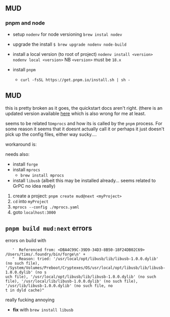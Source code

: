 
## MUD 

### pnpm and node
* setup `nodenv` for node versioning `brew instal nodev`
* upgrade the install
		`$ brew upgrade nodenv node-build`
* install a local version (to root of project)
  `nodenv install <version>`
  `nodenv local <version>`
  NB `<version>` must be `18.x`

* install `pnpm`   
	* `curl -fsSL https://get.pnpm.io/install.sh | sh -`

## MUD

this is pretty broken as it goes, the quickstart docs aren't right. (there is an updated version available [here](https://mud-docs-4u4f02n5n-latticexyz.vercel.app/templates/typescript/getting-started) which is also wrong for me at least.

seems to be related to`mprocs` and how its is called by the `pnpm` process. For some reason it seems that it doesnt actually call it or perhaps it just doesn't pick up the config files, either way sucky.... 

workaround is:
 
needs also:
* install `forge`
* install `mprocs`
	* `brew install mprocs`
* install `libusb` (albeit this may be installed already... seems related to GrPC no idea really)

1. create a project:
	`pnpm create mud@next <myProject>`
2. `cd` into `myProject`
3. `mprocs --config ./mprocs.yaml`
4. goto `localhost:3000`




## `pnpm build mud:next` errors

errors on build with

 ```stderr: 'dyld[6735]: Library not loaded: /usr/local/opt/libusb/lib/libusb-1.0.0.dylib\n' +
    '  Referenced from: <DBA4C99C-39D9-34D3-8B50-18F24DB02C69> /Users/tims/.foundry/bin/forge\n' +
    "  Reason: tried: '/usr/local/opt/libusb/lib/libusb-1.0.0.dylib' (no such file), '/System/Volumes/Preboot/Cryptexes/OS/usr/local/opt/libusb/lib/libusb-1.0.0.dylib' (no s
uch file), '/usr/local/opt/libusb/lib/libusb-1.0.0.dylib' (no such file), '/usr/local/lib/libusb-1.0.0.dylib' (no such file), '/usr/lib/libusb-1.0.0.dylib' (no such file, no
t in dyld cache)"
```

really fucking annoying

* __fix__  with `brew install libusb`
<!--stackedit_data:
eyJoaXN0b3J5IjpbMTEyMDUyMTExMiwtMTk3NDEzNjM4OCwyMD
MzNjczNDc4LC0xMTgyOTY3ODA4LC00OTgyODAyMTMsLTIwMjMz
MDk3MzRdfQ==
-->